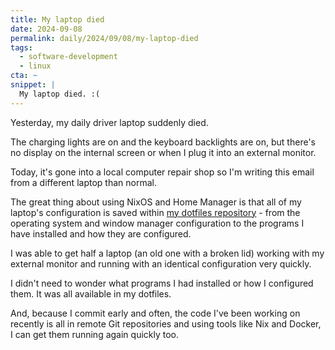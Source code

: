 ```yaml
---
title: My laptop died
date: 2024-09-08
permalink: daily/2024/09/08/my-laptop-died
tags:
  - software-development
  - linux
cta: ~
snippet: |
  My laptop died. :(
---
```


Yesterday, my daily driver laptop suddenly died.

The charging lights are on and the keyboard backlights are on, but there's no display on the internal screen or when I plug it into an external monitor.

Today, it's gone into a local computer repair shop so I'm writing this email from a different laptop than normal.

The great thing about using NixOS and Home Manager is that all of my laptop's configuration is saved within [my dotfiles repository][0] - from the operating system and window manager configuration to the programs I have installed and how they are configured.

I was able to get half a laptop (an old one with a broken lid) working with my external monitor and running with an identical configuration very quickly.

I didn't need to wonder what programs I had installed or how I configured them. It was all available in my dotfiles.

And, because I commit early and often, the code I've been working on recently is all in remote Git repositories and using tools like Nix and Docker, I can get them running again quickly too.

[0]: https://github.com/opdavies/dotfiles.nix
